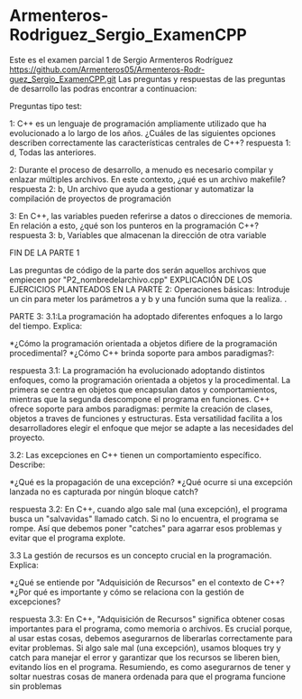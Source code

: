 # Armenteros-Rodriguez_Sergio_ExamenCPP
Este es el examen parcial 1 de Sergio Armenteros Rodríguez
https://github.com/Armenteros05/Armenteros-Rodr-guez_Sergio_ExamenCPP.git
Las preguntas y respuestas de las preguntas de desarrollo las podras encontrar a continuacion:

Preguntas tipo test:

1: C++ es un lenguaje de programación ampliamente utilizado que ha evolucionado a lo largo de los años. ¿Cuáles de las siguientes opciones describen correctamente las características centrales de C++?
respuesta 1: d, Todas las anteriores.

2: Durante el proceso de desarrollo, a menudo es necesario compilar y enlazar múltiples archivos. En este contexto, ¿qué es un archivo makefile?
respuesta 2: b, Un archivo que ayuda a gestionar y automatizar la compilación de proyectos de programación

3: En C++, las variables pueden referirse a datos o direcciones de memoria. En relación a esto, ¿qué son los punteros en la programación C++?
respuesta 3: b, Variables que almacenan la dirección de otra variable

FIN DE LA PARTE 1

Las preguntas de código de la parte dos serán aquellos archivos que empiecen por "P2_nombredelarchivo.cpp"
EXPLICACIÓN DE LOS EJERCICIOS PLANTEADOS EN LA PARTE 2:
Operaciones básicas: Introduje un cin para meter los parámetros a y b y una función suma que la realiza.
.

PARTE 3:
3.1:La programación ha adoptado diferentes enfoques a lo largo del tiempo. Explica:

*¿Cómo la programación orientada a objetos difiere de la programación procedimental?
*¿Cómo C++ brinda soporte para ambos paradigmas?:

respuesta 3.1: 
La programación ha evolucionado adoptando distintos enfoques, como la programación orientada a objetos y la procedimental. La primera se centra en objetos que encapsulan datos y comportamientos, mientras que la segunda descompone el programa en funciones. C++ ofrece soporte para ambos paradigmas: permite la creación de clases, objetos a traves de funciones y estructuras. Esta versatilidad facilita a los desarrolladores elegir el enfoque que mejor se adapte a las necesidades del proyecto.

3.2: Las excepciones en C++ tienen un comportamiento específico. Describe:

*¿Qué es la propagación de una excepción?
*¿Qué ocurre si una excepción lanzada no es capturada por ningún bloque catch?

respuesta 3.2: En C++, cuando algo sale mal (una excepción), el programa busca un "salvavidas" llamado catch. Si no lo encuentra, el programa se rompe. Así que debemos poner "catches" para agarrar esos problemas y evitar que el programa explote.

3.3 La gestión de recursos es un concepto crucial en la programación. Explica:

*¿Qué se entiende por "Adquisición de Recursos" en el contexto de C++?
*¿Por qué es importante y cómo se relaciona con la gestión de excepciones?

respuesta 3.3: En C++, "Adquisición de Recursos" significa obtener cosas importantes para el programa, como memoria o archivos. Es crucial porque, al usar estas cosas, debemos asegurarnos de liberarlas correctamente para evitar problemas. Si algo sale mal (una excepción), usamos bloques try y catch para manejar el error y garantizar que los recursos se liberen bien, evitando líos en el programa. Resumiendo, es como asegurarnos de tener y soltar nuestras cosas de manera ordenada para que el programa funcione sin problemas
